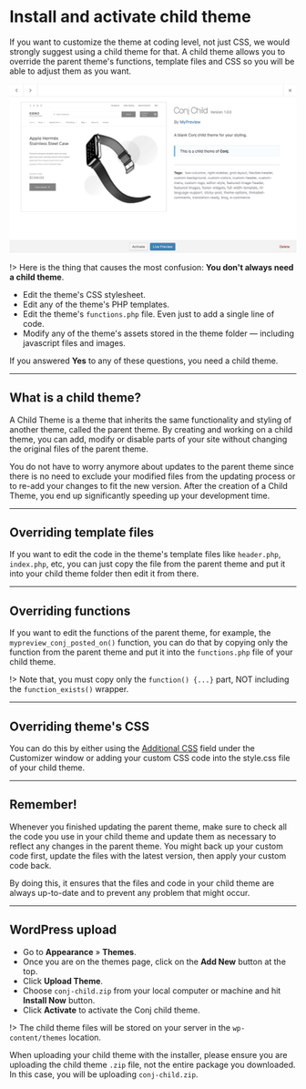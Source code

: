 # Install and activate child theme 

If you want to customize the theme at coding level, not just CSS, we would strongly suggest using a child theme for that. A child theme allows you to override the parent theme's functions, template files and CSS so you will be able to adjust them as you want.

![Conj child theme screenshot](img/screenshot-child-theme.png)

!> Here is the thing that causes the most confusion: **You don't always need a child theme**.

* Edit the theme's CSS stylesheet.
* Edit any of the theme's PHP templates.
* Edit the theme's ```functions.php``` file. Even just to add a single line of code.
* Modify any of the theme's assets stored in the theme folder — including javascript files and images.

If you answered **Yes** to any of these questions, you need a child theme.

<hr/>

## What is a child theme?

A Child Theme is a theme that inherits the same functionality and styling of another theme, called the parent theme. By creating and working on a child theme, you can add, modify or disable parts of your site without changing the original files of the parent theme.

You do not have to worry anymore about updates to the parent theme since there is no need to exclude your modified files from the updating process or to re-add your changes to fit the new version. After the creation of a Child Theme, you end up significantly speeding up your development time.

<hr/>

## Overriding template files

If you want to edit the code in the theme's template files like ```header.php```, ```index.php```, etc, you can just copy the file from the parent theme and put it into your child theme folder then edit it from there.

<hr/>

## Overriding functions

If you want to edit the functions of the parent theme, for example, the ```mypreview_conj_posted_on()``` function, you can do that by copying only the function from the parent theme and put it into the ```functions.php``` file of your child theme.

!> Note that, you must copy only the ```function() {...}``` part, NOT including the ```function_exists()``` wrapper.

<hr/>

## Overriding theme's CSS

You can do this by either using the [Additional CSS](custom-css.md) field under the Customizer window or adding your custom CSS code into the style.css file of your child theme.

<hr/>

## Remember!

Whenever you finished updating the parent theme, make sure to check all the code you use in your child theme and update them as necessary to reflect any changes in the parent theme. You might back up your custom code first, update the files with the latest version, then apply your custom code back.

By doing this, it ensures that the files and code in your child theme are always up-to-date and to prevent any problem that might occur.

<hr/>

## WordPress upload

* Go to **Appearance** » **Themes**.
* Once you are on the themes page, click on the **Add New** button at the top.
* Click **Upload Theme**.
* Choose ```conj-child.zip``` from your local computer or machine and hit **Install Now** button.
* Click **Activate** to activate the Conj child theme.

!> The child theme files will be stored on your server in the ```wp-content/themes``` location.

When uploading your child theme with the installer, please ensure you are uploading the child theme ```.zip``` file, not the entire package you downloaded. In this case, you will be uploading ```conj-child.zip```.
